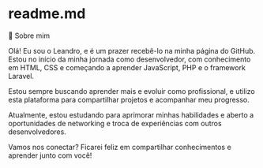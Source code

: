 # readme.md

🚀 Sobre mim

Olá! Eu sou o Leandro, e é um prazer recebê-lo na minha página do GitHub. Estou no início da minha jornada como desenvolvedor, com conhecimento em HTML, CSS e começando a aprender JavaScript, PHP e o framework Laravel.

Estou sempre buscando aprender mais e evoluir como profissional, e utilizo esta plataforma para compartilhar projetos e acompanhar meu progresso.

Atualmente, estou estudando para aprimorar minhas habilidades e aberto a oportunidades de networking e troca de experiências com outros desenvolvedores.

Vamos nos conectar? Ficarei feliz em compartilhar conhecimentos e aprender junto com você!


